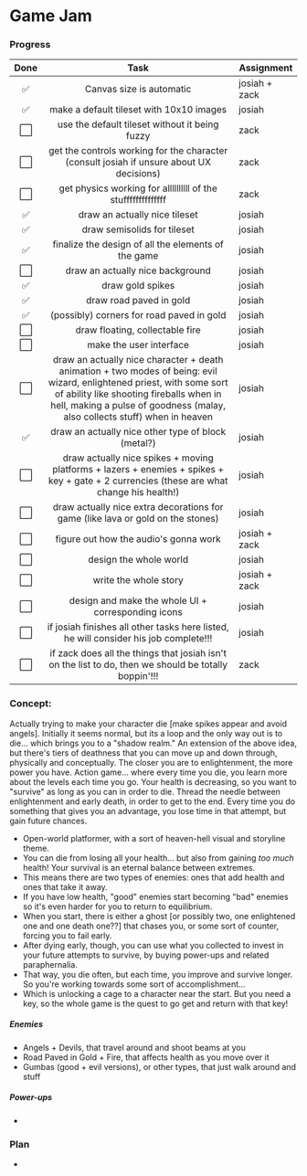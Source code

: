 # Game Jam

### Progress

| Done |      Task      | Assignment   |
| :--: | :------------: | ------------ |
| ✅ |  Canvas size is automatic  | josiah + zack |
| ✅ |  make a default tileset with 10x10 images  | josiah |
| ⬜️ |  use the default tileset without it being fuzzy  | zack |
| ⬜️ |  get the controls working for the character (consult josiah if unsure about UX decisions)  | zack |
| ⬜️ |  get physics working for allllllllll of the stuffffffffffffff  | zack |
| ✅ |  draw an actually nice tileset  | josiah |
| ✅ |  draw semisolids for tileset  | josiah |
| ✅ |  finalize the design of all the elements of the game  | josiah |
| ⬜️ |  draw an actually nice background  | josiah |
| ✅ |  draw gold spikes  | josiah |
| ✅ |  draw road paved in gold  | josiah |
| ✅ |  (possibly) corners for road paved in gold  | josiah |
| ⬜️ |  draw floating, collectable fire  | josiah |h
| ⬜️ |  make the user interface  | josiah |
| ⬜️ |  draw an actually nice character + death animation + two modes of being: evil wizard, enlightened priest, with some sort of ability like shooting fireballs when in hell, making a pulse of goodness (malay, also collects stuff) when in heaven | josiah |
| ✅ |  draw an actually nice other type of block (metal?)  | josiah |
| ⬜️ |  draw actually nice spikes + moving platforms + lazers + enemies + spikes + key + gate + 2 currencies (these are what change his health!)  | josiah |
| ⬜️ |  draw actually nice extra decorations for game (like lava or gold on the stones)  | josiah |
| ⬜️ |  figure out how the audio's gonna work  | josiah + zack |
| ⬜️ |  design the whole world  | josiah |
| ⬜️ |  write the whole story  | josiah + zack |
| ⬜️ |  design and make the whole UI + corresponding icons  | josiah |
| ⬜️ |  if josiah finishes all other tasks here listed, he will consider his job complete!!!  | josiah |
| ⬜️ |  if zack does all the things that josiah isn't on the list to do, then we should be totally boppin'!!!  | zack |

### Concept:

Actually trying to make your character die [make spikes appear and avoid angels].
Initially it seems normal, but its a loop and the only way out is to die... which brings you to a "shadow realm."
An extension of the above idea, but there's tiers of deathness that you can move up and down through, physically and conceptually.
The closer you are to enlightenment, the more power you have.
Action game... where every time you die, you learn more about the levels each time you go.
Your health is decreasing, so you want to "survive" as long as you can in order to die.
Thread the needle between enlightenment and early death, in order to get to the end.
Every time you do something that gives you an advantage, you lose time in that attempt, but gain future chances.

- Open-world platformer, with a sort of heaven-hell visual and storyline theme.
- You can die from losing all your health... but also from gaining *too much* health! Your survival is an eternal balance between extremes.
- This means there are two types of enemies: ones that add health and ones that take it away.
- If you have low health, "good" enemies start becoming "bad" enemies so it's even harder for you to return to equilibrium.
- When you start, there is either a ghost [or possibly two, one enlightened one and one death one??] that chases you, or some sort of counter, forcing you to fail early.
- After dying early, though, you can use what you collected to invest in your future attempts to survive, by buying power-ups and related paraphernalia.
- That way, you die often, but each time, you improve and survive longer. So you're working towards some sort of accomplishment...
- Which is unlocking a cage to a character near the start. But you need a key, so the whole game is the quest to go get and return with that key!

##### Enemies

- Angels + Devils, that travel around and shoot beams at you
- Road Paved in Gold + Fire, that affects health as you move over it
- Gumbas (good + evil versions), or other types, that just walk around and stuff

##### Power-ups

- 

### Plan

- 
